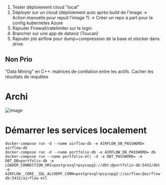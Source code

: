 1. Tester déploiement cloud "local"
2. Déployer sur un cloud (déploiement auto après build de l'image -> Action manuelle pour repull l'image ?) -> Créer un repo à part pour la config kubernetes Azure
3. Rajouter Firewall/ratelimiter sur le login
4. Brancher sur une app de dataviz (Toucan)
5. Rajouter job airflow pour dump+compression de la base et stocker dans drive.


## Non Prio
"Data Mining" en C++: matrices de corélation entre les actifs.
Cacher les résultats de requêtes


# Archi
![image](https://user-images.githubusercontent.com/82377798/161422137-16dbaf16-9c8c-4489-b3c5-ec8ed6ee2d40.png)

# Démarrer les services localement
```
docker-compose run -d --name airflow-db -e AIRFLOW_DB_PASSWORD= airflow-db
docker-compose run -d --name portfolio-db -e AIRFLOW_DB_PASSWORD= db
docker-compose run --name portfolio-etl -d -e DBT_PASSWORD= -e DBT_DB=portfolio-db -e LOADER_CONNECTION_URI=postgresql+psycopg2://dbt:@portfolio-db:5432/dbt  -e AIRFLOW__CORE__SQL_ALCHEMY_CONN=postgresql+psycopg2://airflow:@airflow-db:5432/airflow etl

```

